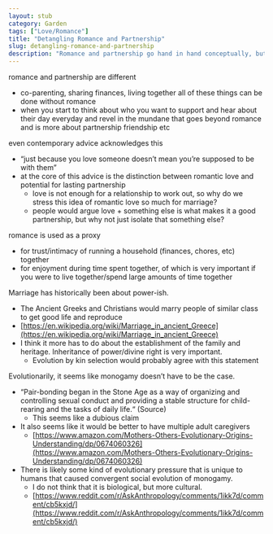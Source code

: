 ```yaml
---
layout: stub
category: Garden
tags: ["Love/Romance"]
title: "Detangling Romance and Partnership"
slug: detangling-romance-and-partnership
description: "Romance and partnership go hand in hand conceptually, but do they need to be?"
---
```


romance and partnership are different
- co-parenting, sharing finances, living together all of these things can be done without romance
- when you start to think about who you want to support and hear about their day everyday and revel in the mundane that goes beyond romance and is more about partnership friendship etc

even contemporary advice acknowledges this
- “just because you love someone doesn’t mean you’re supposed to be with them”
- at the core of this advice is the distinction between romantic love and potential for lasting partnership
    - love is not enough for a relationship to work out, so why do we stress this idea of romantic love so much for marriage?
    - people would argue love + something else is what makes it a good partnership, but why not just isolate that something else?

romance is used as a proxy
- for trust/intimacy of running a household (finances, chores, etc) together
- for enjoyment during time spent together, of which is very important if you were to live together/spend large amounts of time together

Marriage has historically been about power-ish.
* The Ancient Greeks and Christians would marry people of similar class to get good life and reproduce
* [https://en.wikipedia.org/wiki/Marriage_in_ancient_Greece](https://en.wikipedia.org/wiki/Marriage_in_ancient_Greece)
* I think it more has to do about the establishment of the family and heritage. Inheritance of power/divine right is very important.
    * Evolution by kin selection would probably agree with this statement 

Evolutionarily, it seems like monogamy doesn’t have to be the case.
* “Pair-bonding began in the Stone Age as a way of organizing and controlling sexual conduct and providing a stable structure for child-rearing and the tasks of daily life.“ (Source)
    * This seems like a dubious claim
* It also seems like it would be better to have multiple adult caregivers
    * [https://www.amazon.com/Mothers-Others-Evolutionary-Origins-Understanding/dp/0674060326](https://www.amazon.com/Mothers-Others-Evolutionary-Origins-Understanding/dp/0674060326)
* There is likely some kind of evolutionary pressure that is unique to humans that caused convergent social evolution of monogamy.
    * I do not think that it is biological, but more cultural.
    * [https://www.reddit.com/r/AskAnthropology/comments/1ikk7d/comment/cb5kxjd/](https://www.reddit.com/r/AskAnthropology/comments/1ikk7d/comment/cb5kxjd/)